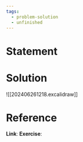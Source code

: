 ```yaml
---
tags:
  - problem-solution
  - unfinished
---
```

# Statement 


# Solution
![[202406261218.excalidraw]]

# Reference
**Link**:
**Exercise**: